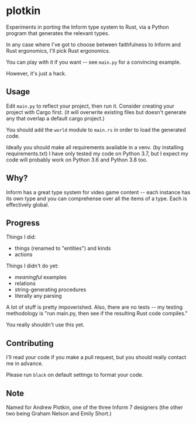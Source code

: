 # plotkin

Experiments in porting the Inform type system to Rust, via a Python program 
that generates the relevant types.

In any case where I've got to choose between faithfulness to Inform and Rust
ergonomics, I'll pick Rust ergonomics.

You can play with it if you want -- see `main.py` for a convincing example.

However, it's just a hack.

## Usage

Edit `main.py` to reflect your project, then run it. Consider creating your
project with Cargo first. (it will overwrite existing files but doesn't 
generate any that overlap a default cargo project.)

You should add the `world` module to `main.rs` in order to load the generated
code.

Ideally you should make all requirements available in a venv. (by installing
requirements.txt) I have only tested my code on Python 3.7, but I expect my
code will probably work on Python 3.6 and Python 3.8 too.

## Why?

Inform has a great type system for video game content -- each instance has its
own type and you can comprehense over all the items of a type. Each is 
effectively global.

## Progress

Things I did:

- things (renamed to "entities") and kinds 
- actions

Things I didn't do yet:

- *meaningful* examples
- relations
- string-generating procedures
- literally any parsing

A lot of stuff is pretty impoverished. Also, there are no tests -- my testing
methodology is "run main.py, then see if the resulting Rust code compiles."

You really shouldn't use this yet.

## Contributing

I'll read your code if you make a pull request, but you should really contact
me in advance.

Please run `black` on default settings to format your code.

## Note

Named for Andrew Plotkin, one of the three Inform 7 designers (the other two
being Graham Nelson and Emily Short.)
